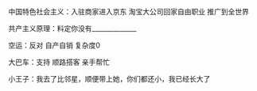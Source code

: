 中国特色社会主义：入驻商家进入京东 淘宝大公司回家自由职业 推广到全世界

共产主义原理：料定你没有______________

空运：反对 自产自销 复杂度0

大巴车：支持 顺路搭客 亲手帮忙

小王子：我去了比邻星，顺便带上她，你们都还小，我已经长大了